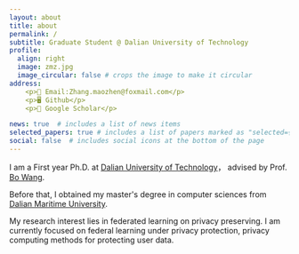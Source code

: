 ```yaml
---
layout: about
title: about
permalink: /
subtitle: Graduate Student @ Dalian University of Technology
profile:
  align: right
  image: zmz.jpg
  image_circular: false # crops the image to make it circular
address: 
    <p>📧 Email:Zhang.maozhen@foxmail.com</p>
    <p>🖥︎ Github</p>
    <p>📖 Google Scholar</p>

news: true  # includes a list of news items
selected_papers: true # includes a list of papers marked as "selected={true}"
social: false  # includes social icons at the bottom of the page
---
```

<!-- 
Write your biography here. Tell the world about yourself. Link to your favorite [subreddit](http://reddit.com). You can put a picture in, too. The code is already in, just name your picture `prof_pic.jpg` and put it in the `img/` folder.

Put your address / P.O. box / other info right below your picture. You can also disable any these elements by editing `profile` property of the YAML header of your `_pages/about.md`. Edit `_bibliography/papers.bib` and Jekyll will render your [publications page](/al-folio/publications/) automatically.

Link to your social media connections, too. This theme is set up to use [Font Awesome icons](http://fortawesome.github.io/Font-Awesome/) and [Academicons](https://jpswalsh.github.io/academicons/), like the ones below. Add your Facebook, Twitter, LinkedIn, Google Scholar, or just disable all of them.

 -->

I am a First year Ph.D. at  [Dalian University of Technology](https://www.dlut.edu.cn/)， advised by Prof. [Bo Wang](http://ice.dlut.edu.cn/WangBo/index.html).

<!-- I am also a research intern at [Secure Learning Lab](https://aisecure.github.io/), [UIUC](https://illinois.edu/), advised by Prof. [Bo Li](https://aisecure.github.io/) and was a research intern at [SCLBD](http://scl.sribd.cn/index.html), [CUHK-Shenzhen](https://www.cuhk.edu.cn/en), advised by Prof. [Baoyuan Wu](https://sites.google.com/site/baoyuanwu2015/). -->

Before that, I obtained my master's degree in computer sciences from [Dalian Maritime University](http://english.dlmu.edu.cn/).

My research interest lies in federated learning on privacy preserving. I am currently focused on federal learning under privacy protection, privacy computing methods for protecting user data.

<!-- My long-term goal is to make machine learning algorithms robust and interpretable. -->
